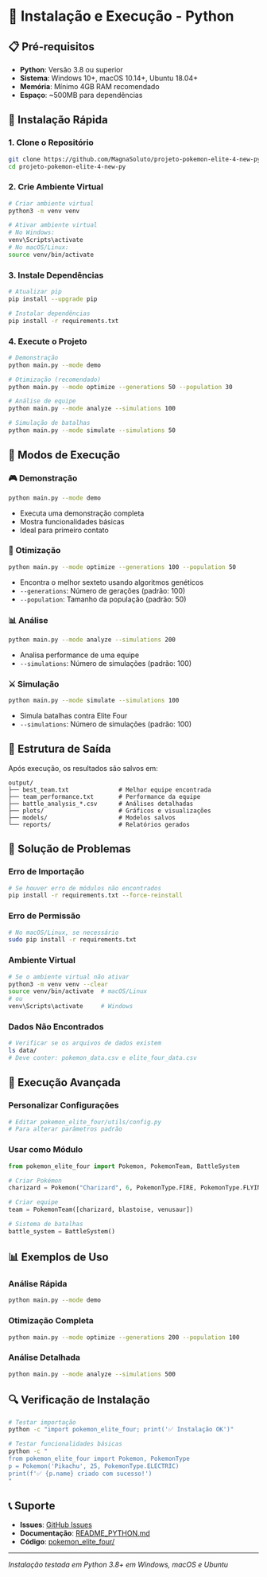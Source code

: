 # 🐍 Instalação e Execução - Python

## 📋 Pré-requisitos

- **Python**: Versão 3.8 ou superior
- **Sistema**: Windows 10+, macOS 10.14+, Ubuntu 18.04+
- **Memória**: Mínimo 4GB RAM recomendado
- **Espaço**: ~500MB para dependências

## 🚀 Instalação Rápida

### 1. Clone o Repositório
```bash
git clone https://github.com/MagnaSoluto/projeto-pokemon-elite-4-new-py.git
cd projeto-pokemon-elite-4-new-py
```

### 2. Crie Ambiente Virtual
```bash
# Criar ambiente virtual
python3 -m venv venv

# Ativar ambiente virtual
# No Windows:
venv\Scripts\activate
# No macOS/Linux:
source venv/bin/activate
```

### 3. Instale Dependências
```bash
# Atualizar pip
pip install --upgrade pip

# Instalar dependências
pip install -r requirements.txt
```

### 4. Execute o Projeto
```bash
# Demonstração
python main.py --mode demo

# Otimização (recomendado)
python main.py --mode optimize --generations 50 --population 30

# Análise de equipe
python main.py --mode analyze --simulations 100

# Simulação de batalhas
python main.py --mode simulate --simulations 50
```

## 🔧 Modos de Execução

### 🎮 Demonstração
```bash
python main.py --mode demo
```
- Executa uma demonstração completa
- Mostra funcionalidades básicas
- Ideal para primeiro contato

### 🧬 Otimização
```bash
python main.py --mode optimize --generations 100 --population 50
```
- Encontra o melhor sexteto usando algoritmos genéticos
- `--generations`: Número de gerações (padrão: 100)
- `--population`: Tamanho da população (padrão: 50)

### 📊 Análise
```bash
python main.py --mode analyze --simulations 200
```
- Analisa performance de uma equipe
- `--simulations`: Número de simulações (padrão: 100)

### ⚔️ Simulação
```bash
python main.py --mode simulate --simulations 100
```
- Simula batalhas contra Elite Four
- `--simulations`: Número de simulações (padrão: 100)

## 📁 Estrutura de Saída

Após execução, os resultados são salvos em:

```
output/
├── best_team.txt              # Melhor equipe encontrada
├── team_performance.txt       # Performance da equipe
├── battle_analysis_*.csv      # Análises detalhadas
├── plots/                     # Gráficos e visualizações
├── models/                    # Modelos salvos
└── reports/                   # Relatórios gerados
```

## 🐛 Solução de Problemas

### Erro de Importação
```bash
# Se houver erro de módulos não encontrados
pip install -r requirements.txt --force-reinstall
```

### Erro de Permissão
```bash
# No macOS/Linux, se necessário
sudo pip install -r requirements.txt
```

### Ambiente Virtual
```bash
# Se o ambiente virtual não ativar
python3 -m venv venv --clear
source venv/bin/activate  # macOS/Linux
# ou
venv\Scripts\activate     # Windows
```

### Dados Não Encontrados
```bash
# Verificar se os arquivos de dados existem
ls data/
# Deve conter: pokemon_data.csv e elite_four_data.csv
```

## 🚀 Execução Avançada

### Personalizar Configurações
```python
# Editar pokemon_elite_four/utils/config.py
# Para alterar parâmetros padrão
```

### Usar como Módulo
```python
from pokemon_elite_four import Pokemon, PokemonTeam, BattleSystem

# Criar Pokémon
charizard = Pokemon("Charizard", 6, PokemonType.FIRE, PokemonType.FLYING)

# Criar equipe
team = PokemonTeam([charizard, blastoise, venusaur])

# Sistema de batalhas
battle_system = BattleSystem()
```

## 📊 Exemplos de Uso

### Análise Rápida
```bash
python main.py --mode demo
```

### Otimização Completa
```bash
python main.py --mode optimize --generations 200 --population 100
```

### Análise Detalhada
```bash
python main.py --mode analyze --simulations 500
```

## 🔍 Verificação de Instalação

```bash
# Testar importação
python -c "import pokemon_elite_four; print('✅ Instalação OK')"

# Testar funcionalidades básicas
python -c "
from pokemon_elite_four import Pokemon, PokemonType
p = Pokemon('Pikachu', 25, PokemonType.ELECTRIC)
print(f'✅ {p.name} criado com sucesso!')
"
```

## 📞 Suporte

- **Issues**: [GitHub Issues](../../issues)
- **Documentação**: [README_PYTHON.md](README_PYTHON.md)
- **Código**: [pokemon_elite_four/](pokemon_elite_four/)

---

*Instalação testada em Python 3.8+ em Windows, macOS e Ubuntu*
